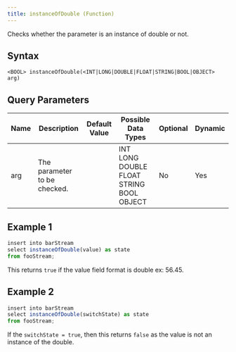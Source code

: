 ```yaml
---
title: instanceOfDouble (Function)
---
```


Checks whether the parameter is an instance of double or not.

## Syntax

    <BOOL> instanceOfDouble(<INT|LONG|DOUBLE|FLOAT|STRING|BOOL|OBJECT> arg)

## Query Parameters

| Name | Description                  | Default Value | Possible Data Types                      | Optional | Dynamic |
|------|------------------------------|---------------|------------------------------------------|----------|---------|
| arg  | The parameter to be checked. |               | INT LONG DOUBLE FLOAT STRING BOOL OBJECT | No       | Yes     |

## Example 1

```js
insert into barStream
select instanceOfDouble(value) as state
from fooStream;
```

This returns `true` if the value field format is double ex: 56.45.

## Example 2

```js
insert into barStream
select instanceOfDouble(switchState) as state
from fooStream;
```

If the `switchState = true`, then this returns `false` as the value is not an instance of the double.
